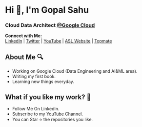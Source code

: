 <h1>Hi 👋, I'm Gopal Sahu</h1>
<h3>Cloud Data Architect <a href="https://cloud.google.com/" target="blank">@Google Cloud</a></h3>

**Connect with Me:**  
[LinkedIn](https://www.linkedin.com/in/gopalsahu25/) | [Twitter](https://x.com/gopalsahu25) | [YouTube](https://www.youtube.com/@gopalsahu_official) | [ASL Website](https://attainskillslab.com)
| [Topmate](https://topmate.io/gopalsahu)

## About Me 🔍

- Working on Google Cloud (Data Engineering and AI&ML area).
- Writing my first book.
- Learning new things everyday.

## What if you like my work? 🤩

- Follow Me On LinkedIn. 
- Subscribe to my [YouTube Channel]([https://youtube.com/@the.codestation?si=RxRop7UK24jHUKfl?sub_confirmation=1](https://www.youtube.com/@gopalsahu_official)).
- You can Star ⭐ the repositories you like.
